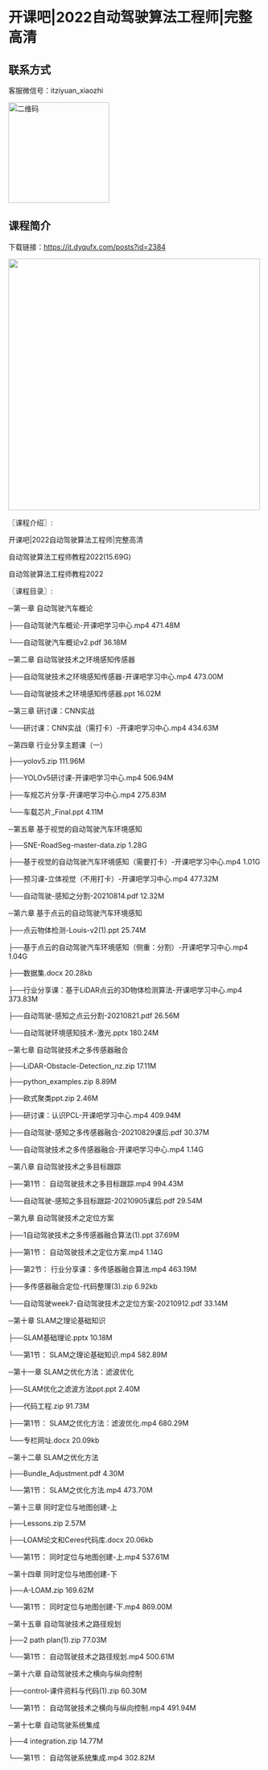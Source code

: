 # 开课吧|2022自动驾驶算法工程师|完整高清

## 联系方式

客服微信号：itziyuan_xiaozhi

<img src="https://ziyuanyun.oss-cn-guangzhou.aliyuncs.com/common/20240614073449/666b82192834a.jpg" width="200" height="200" alt="二维码">

## 课程简介

下载链接：https://it.dyqufx.com/posts?id=2384

<img src="https://ziyuanyun.oss-cn-guangzhou.aliyuncs.com/yun/20240515183923/664490dbae706.jpg" width="500" alt="">

  〖课程介绍〗:

 开课吧|2022自动驾驶算法工程师|完整高清



 自动驾驶算法工程师教程2022(15.69G)

 自动驾驶算法工程师教程2022



 〖课程目录〗:

 ─第一章 自动驾驶汽车概论

 ├──自动驾驶汽车概论-开课吧学习中心.mp4 471.48M

 └──自动驾驶汽车概论v2.pdf 36.18M

 ─第二章 自动驾驶技术之环境感知传感器

 ├──自动驾驶技术之环境感知传感器-开课吧学习中心.mp4 473.00M

 └──自动驾驶技术之环境感知传感器.ppt 16.02M

 ─第三章 研讨课：CNN实战

 └──研讨课：CNN实战（需打卡）-开课吧学习中心.mp4 434.63M

 ─第四章 行业分享主题课（一）

 ├──yolov5.zip 111.96M

 ├──YOLOv5研讨课-开课吧学习中心.mp4 506.94M

 ├──车规芯片分享-开课吧学习中心.mp4 275.83M

 └──车载芯片_Final.ppt 4.11M

 ─第五章 基于视觉的自动驾驶汽车环境感知

 ├──SNE-RoadSeg-master-data.zip 1.28G

 ├──基于视觉的自动驾驶汽车环境感知（需要打卡）-开课吧学习中心.mp4 1.01G

 ├──预习课-立体视觉（不用打卡）-开课吧学习中心.mp4 477.32M

 └──自动驾驶-感知之分割-20210814.pdf 12.32M

 ─第六章 基于点云的自动驾驶汽车环境感知

 ├──点云物体检测-Louis-v2(1).ppt 25.74M

 ├──基于点云的自动驾驶汽车环境感知（侧重：分割）-开课吧学习中心.mp4 1.04G

 ├──数据集.docx 20.28kb

 ├──行业分享课：基于LiDAR点云的3D物体检测算法-开课吧学习中心.mp4 373.83M

 ├──自动驾驶-感知之点云分割-20210821.pdf 26.56M

 └──自动驾驶环境感知技术-激光.pptx 180.24M

 ─第七章 自动驾驶技术之多传感器融合

 ├──LiDAR-Obstacle-Detection_nz.zip 17.11M

 ├──python_examples.zip 8.89M

 ├──欧式聚类ppt.zip 2.46M

 ├──研讨课：认识PCL-开课吧学习中心.mp4 409.94M

 ├──自动驾驶-感知之多传感器融合-20210829课后.pdf 30.37M

 └──自动驾驶技术之多传感器融合-开课吧学习中心.mp4 1.14G

 ─第八章 自动驾驶技术之多目标跟踪

 ├──第1节： 自动驾驶技术之多目标跟踪.mp4 994.43M

 └──自动驾驶-感知之多目标跟踪-20210905课后.pdf 29.54M

 ─第九章 自动驾驶技术之定位方案

 ├──1自动驾驶技术之多传感器融合算法(1).ppt 37.69M

 ├──第1节： 自动驾驶技术之定位方案.mp4 1.14G

 ├──第2节： 行业分享课：多传感器融合算法.mp4 463.19M

 ├──多传感器融合定位-代码整理(3).zip 6.92kb

 └──自动驾驶week7-自动驾驶技术之定位方案-20210912.pdf 33.14M

 ─第十章 SLAM之理论基础知识

 ├──SLAM基础理论.pptx 10.18M

 └──第1节： SLAM之理论基础知识.mp4 582.89M

 ─第十一章 SLAM之优化方法：滤波优化

 ├──SLAM优化之滤波方法ppt.ppt 2.40M

 ├──代码工程.zip 91.73M

 ├──第1节： SLAM之优化方法：滤波优化.mp4 680.29M

 └──专栏网址.docx 20.09kb

 ─第十二章 SLAM之优化方法

 ├──Bundle_Adjustment.pdf 4.30M

 └──第1节： SLAM之优化方法.mp4 473.70M

 ─第十三章 同时定位与地图创建-上

 ├──Lessons.zip 2.57M

 ├──LOAM论文和Ceres代码库.docx 20.06kb

 └──第1节： 同时定位与地图创建-上.mp4 537.61M

 ─第十四章 同时定位与地图创建-下

 ├──A-LOAM.zip 169.62M

 └──第1节： 同时定位与地图创建-下.mp4 869.00M

 ─第十五章 自动驾驶技术之路径规划

 ├──2 path plan(1).zip 77.03M

 └──第1节： 自动驾驶技术之路径规划.mp4 500.61M

 ─第十六章 自动驾驶技术之横向与纵向控制

 ├──control-课件资料与代码(1).zip 60.30M

 └──第1节： 自动驾驶技术之横向与纵向控制.mp4 491.94M

 ─第十七章 自动驾驶系统集成

 ├──4 integration.zip 14.77M

 └──第1节： 自动驾驶系统集成.mp4 302.82M

  